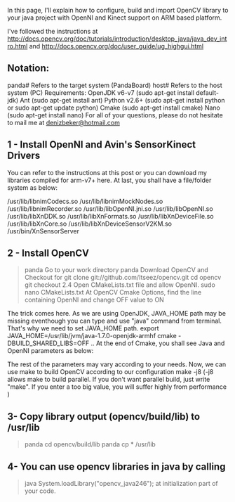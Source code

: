 In this page, I'll explain how to configure, build and import OpenCV library to your java project with OpenNI and Kinect support on ARM based platform.

I've followed the instructions at
http://docs.opencv.org/doc/tutorials/introduction/desktop_java/java_dev_intro.html
and
http://docs.opencv.org/doc/user_guide/ug_highgui.html

## Notation:
panda#     Refers to the target system (PandaBoard)
host#        Refers to the host system (PC)
Requirements:
OpenJDK v6-v7 (sudo apt-get install default-jdk)
Ant (sudo apt-get install ant)
Python v2.6+ (sudo apt-get install python or sudo apt-get update python)
Cmake (sudo apt-get install cmake)
Nano (sudo apt-get install nano)
For all of your questions, please do not hesitate to mail me at denizbeker@hotmail.com

## 1 - Install OpenNI and Avin's SensorKinect Drivers

You can refer to the instructions at this post or you can download my libraries compiled for arm-v7+ here. At last, you shall have a file/folder system as below:

/usr/lib/libnimCodecs.so 
/usr/lib/libnimMockNodes.so
/usr/lib/libnimRecorder.so
/usr/lib/libOpenNI.jni.so
/usr/lib/libOpenNI.so  
/usr/lib/libXnDDK.so
/usr/lib/libXnFormats.so
/usr/lib/libXnDeviceFile.so
/usr/lib/libXnCore.so
/usr/lib/libXnDeviceSensorV2KM.so
/usr/bin/XnSensorServer

## 2 - Install OpenCV
>panda Go to your work directory
>panda Download OpenCV and Checkout for 
>git clone git://github.com/Itseez/opencv.git
>cd opencv
>git checkout 2.4
Open CMakeLists.txt file and allow OpenNI.
>sudo nano CMakeLists.txt 
>At OpenCV Cmake Options, find the line containing OpenNI and change OFF value to ON

The trick comes here. As we are using OpenJDK, JAVA_HOME path may be missing eventhough you can type and use "java" command from terminal. That's why we need to set JAVA_HOME path.
export JAVA_HOME=/usr/lib/jvm/java-1.7.0-openjdk-armhf
cmake -DBUILD_SHARED_LIBS=OFF ..
At the end of Cmake, you shall see Java and OpenNI parameters as below:

The rest of the parameters may vary according to your needs.
Now, we can use make to build OpenCV according to our configuration
make -j8 
(-j8 allows make to build parallel. If you don't want parallel build, just write "make". If you enter a too big value, you will suffer highly from performance )

## 3- Copy library output (opencv/build/lib) to /usr/lib
>panda cd opencv/build/lib
>panda cp * /usr/lib

## 4- You can use opencv libraries in java by calling 
>java System.loadLibrary("opencv_java246");
at initialization part of your code.



